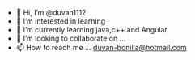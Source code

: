 - 👋 Hi, I’m @duvan1112
- 👀 I’m interested in learning
- 🌱 I’m currently learning java,c++ and Angular
- 💞️ I’m looking to collaborate on ...
- 📫 How to reach me ... duvan-bonilla@hotmail.com
